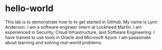 # hello-world
This lab is to demonstrate how to to get started in GitHub.
My name is Lynn Anderson. I am a software engineer intern at Lockheed Martin. I am experienced in Security, Cloud Infrastructure, and Software Engineering. I have trained to use tools in Oracle and Microsoft Azure. I am passionate about learning and solving real-world problems.
